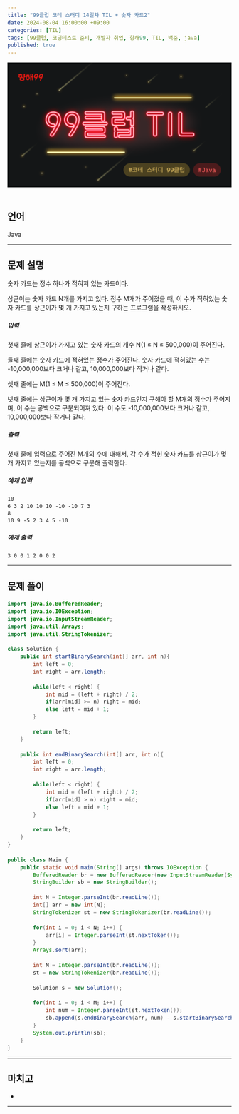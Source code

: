 ```yaml
---
title: "99클럽 코테 스터디 14일차 TIL + 숫자 카드2"
date: 2024-08-04 16:00:00 +09:00
categories: [TIL]
tags: [99클럽, 코딩테스트 준비, 개발자 취업, 항해99, TIL, 백준, java]
published: true
---
```


![99club](/assets/img/java/til/99club_1.png)<br/><br/>

## **언어** ##

Java

------

## **문제 설명** ##

숫자 카드는 정수 하나가 적혀져 있는 카드이다.

상근이는 숫자 카드 N개를 가지고 있다. 정수 M개가 주어졌을 때, 이 수가 적혀있는 숫자 카드를 상근이가 몇 개 가지고 있는지 구하는 프로그램을 작성하시오.

##### **입력**

첫째 줄에 상근이가 가지고 있는 숫자 카드의 개수 N(1 ≤ N ≤ 500,000)이 주어진다.

둘째 줄에는 숫자 카드에 적혀있는 정수가 주어진다. 숫자 카드에 적혀있는 수는 -10,000,000보다 크거나 같고, 10,000,000보다 작거나 같다.

셋째 줄에는 M(1 ≤ M ≤ 500,000)이 주어진다.

넷째 줄에는 상근이가 몇 개 가지고 있는 숫자 카드인지 구해야 할 M개의 정수가 주어지며, 이 수는 공백으로 구분되어져 있다. 이 수도 -10,000,000보다 크거나 같고, 10,000,000보다 작거나 같다.

##### **출력**

첫째 줄에 입력으로 주어진 M개의 수에 대해서, 각 수가 적힌 숫자 카드를 상근이가 몇 개 가지고 있는지를 공백으로 구분해 출력한다.

##### **예제 입력**

~~~
10
6 3 2 10 10 10 -10 -10 7 3
8
10 9 -5 2 3 4 5 -10
~~~

##### **예제 출력**

~~~
3 0 0 1 2 0 0 2
~~~

------

## **문제 풀이** ##

~~~java
import java.io.BufferedReader;
import java.io.IOException;
import java.io.InputStreamReader;
import java.util.Arrays;
import java.util.StringTokenizer;

class Solution {
    public int startBinarySearch(int[] arr, int n){
        int left = 0;
        int right = arr.length;

        while(left < right) {
            int mid = (left + right) / 2;
            if(arr[mid] >= n) right = mid;
            else left = mid + 1;
        }

        return left;
    }

    public int endBinarySearch(int[] arr, int n){
        int left = 0;
        int right = arr.length;

        while(left < right) {
            int mid = (left + right) / 2;
            if(arr[mid] > n) right = mid;
            else left = mid + 1;
        }

        return left;
    }
}

public class Main {
    public static void main(String[] args) throws IOException {
        BufferedReader br = new BufferedReader(new InputStreamReader(System.in));
        StringBuilder sb = new StringBuilder();

        int N = Integer.parseInt(br.readLine());
        int[] arr = new int[N];
        StringTokenizer st = new StringTokenizer(br.readLine());

        for(int i = 0; i < N; i++) {
            arr[i] = Integer.parseInt(st.nextToken());
        }
        Arrays.sort(arr);

        int M = Integer.parseInt(br.readLine());
        st = new StringTokenizer(br.readLine());

        Solution s = new Solution();

        for(int i = 0; i < M; i++) {
            int num = Integer.parseInt(st.nextToken());
            sb.append(s.endBinarySearch(arr, num) - s.startBinarySearch(arr, num)).append(" ");
        }
        System.out.println(sb);
    }
}
~~~

------

## **마치고** ##

-

------
